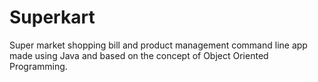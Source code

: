 # Superkart
Super market shopping bill and product management command line app made using Java and based on the concept of Object Oriented Programming.
